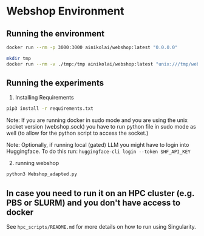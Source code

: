 # Webshop Environment

## Running the environment

```bash
docker run --rm -p 3000:3000 ainikolai/webshop:latest "0.0.0.0"
```

```bash
mkdir tmp
docker run --rm -v ./tmp:/tmp ainikolai/webshop:latest "unix:///tmp/webshop.sock"
```

## Running the experiments
1. Installing Requirements
```bash
pip3 install -r requirements.txt
```

Note: If you are running docker in sudo mode and you are using the unix socket version (webshop.sock) you have to run python file in sudo mode as well (to allow for the python script to access the socket.)

Note: Optionally, if running local (gated) LLM you might have to login into Huggingface. To do this run: `huggingface-cli login --token $HF_API_KEY`

2. running webshop
```bash
python3 Webshop_adapted.py
```

## In case you need to run it on an HPC cluster (e.g. PBS or SLURM) and you don't have access to docker
See `hpc_scripts/README.md` for more details on how to run using Singularity.

